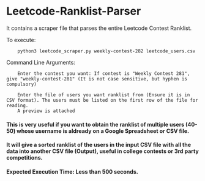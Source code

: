 # Leetcode-Ranklist-Parser
It contains a scraper file that parses the entire Leetcode Contest Ranklist.

To execute:

```
    python3 leetcode_scraper.py weekly-contest-282 leetcode_users.csv
```

Command Line Arguments:

```
    Enter the contest you want: If contest is "Weekly Contest 281", give "weekly-contest-281" (It is not case sensitive, but hyphen is compulsory)
    
    Enter the file of users you want ranklist from (Ensure it is in CSV format). The users must be listed on the first row of the file for reading.
    A preview is attached

```

#### This is very useful if you want to obtain the ranklist of multiple users (40-50) whose username is aldready on a Google Spreadsheet or CSV file.

#### It will give a sorted ranklist of the users in the input CSV file with all the data into another CSV file (Output), useful in college contests or 3rd party competitions.

#### Expected Execution Time: Less than 500 seconds.
